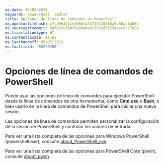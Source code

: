 ```yaml
---
ms.date: 05/02/2019
keywords: powershell, cmdlet
title: Opciones de línea de comandos de PowerShell
ms.openlocfilehash: c7cd96344ce3686fa33725320f86a9c86ac6a68b
ms.sourcegitcommit: 58fb23c854f5a8b40ad1f952d3323aeeccac7a24
ms.translationtype: HT
ms.contentlocale: es-ES
ms.lasthandoff: 05/07/2019
ms.locfileid: "65229766"
---
```

# <a name="powershell-command-line-options"></a>Opciones de línea de comandos de PowerShell

Puede usar las opciones de línea de comandos para ejecutar PowerShell desde la línea de comandos de otra herramienta, como **Cmd.exe** o **Bash**, o bien usarlo en la línea de comandos de PowerShell para iniciar una nueva sesión.

Las opciones de línea de comandos permiten personalizar la configuración de la sesión de PowerShell y controlar los valores de entrada.

Para ver una lista completa de las opciones para Windows PowerShell (powershell.exe), consulte [about_PowerShell_exe](/powershell/module/Microsoft.PowerShell.Core/About/about_PowerShell_exe).

Para ver una lista completa de las opciones para PowerShell Core (pwsh), consulte [about_pwsh](/powershell/module/Microsoft.PowerShell.Core/About/about_pwsh).